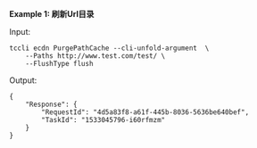 **Example 1: 刷新Url目录**



Input: 

```
tccli ecdn PurgePathCache --cli-unfold-argument  \
    --Paths http://www.test.com/test/ \
    --FlushType flush
```

Output: 
```
{
    "Response": {
        "RequestId": "4d5a83f8-a61f-445b-8036-5636be640bef",
        "TaskId": "1533045796-i60rfmzm"
    }
}
```

